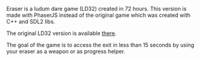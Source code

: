 Eraser is a ludum dare game (LD32) created in 72 hours. This version is made with PhaserJS instead of the original game which was created with C++ and SDL2 libs.

The original LD32 version is available [there](https://github.com/celisoft/ld32_eraser).

The goal of the game is to access the exit in less than 15 seconds by using your eraser as a weapon or as progress helper.
